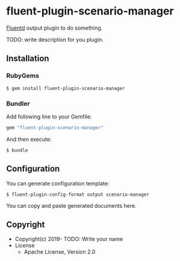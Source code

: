 # fluent-plugin-scenario-manager

[Fluentd](https://fluentd.org/) output plugin to do something.

TODO: write description for you plugin.

## Installation

### RubyGems

```
$ gem install fluent-plugin-scenario-manager
```

### Bundler

Add following line to your Gemfile:

```ruby
gem "fluent-plugin-scenario-manager"
```

And then execute:

```
$ bundle
```

## Configuration

You can generate configuration template:

```
$ fluent-plugin-config-format output scenario-manager
```

You can copy and paste generated documents here.

## Copyright

* Copyright(c) 2019- TODO: Write your name
* License
  * Apache License, Version 2.0
